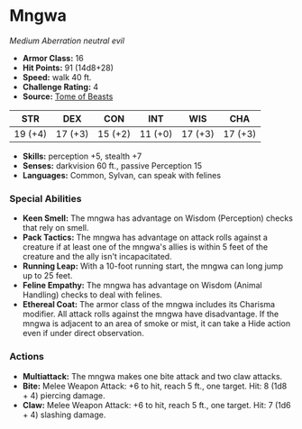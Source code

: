 # Mngwa

*Medium* *Aberration* *neutral evil*

- **Armor Class:** 16
- **Hit Points:** 91 (14d8+28)
- **Speed:** walk 40 ft.
- **Challenge Rating:** 4
- **Source:** [Tome of Beasts](https://koboldpress.com/kpstore/product/tome-of-beasts-for-5th-edition-print/)

| STR | DEX | CON | INT | WIS | CHA |
| --- | --- | --- | --- | --- | --- |
| 19 (+4) | 17 (+3) | 15 (+2) | 11 (+0) | 17 (+3) | 17 (+3) |

- **Skills:** perception +5, stealth +7
- **Senses:** darkvision 60 ft., passive Perception 15
- **Languages:** Common, Sylvan, can speak with felines
### Special Abilities
- **Keen Smell:** The mngwa has advantage on Wisdom (Perception) checks that rely on smell.
- **Pack Tactics:** The mngwa has advantage on attack rolls against a creature if at least one of the mngwa's allies is within 5 feet of the creature and the ally isn't incapacitated.
- **Running Leap:** With a 10-foot running start, the mngwa can long jump up to 25 feet.
- **Feline Empathy:** The mngwa has advantage on Wisdom (Animal Handling) checks to deal with felines.
- **Ethereal Coat:** The armor class of the mngwa includes its Charisma modifier. All attack rolls against the mngwa have disadvantage. If the mngwa is adjacent to an area of smoke or mist, it can take a Hide action even if under direct observation.
### Actions
- **Multiattack:** The mngwa makes one bite attack and two claw attacks.
- **Bite:** Melee Weapon Attack: +6 to hit, reach 5 ft., one target. Hit: 8 (1d8 + 4) piercing damage.
- **Claw:** Melee Weapon Attack: +6 to hit, reach 5 ft., one target. Hit: 7 (1d6 + 4) slashing damage.
